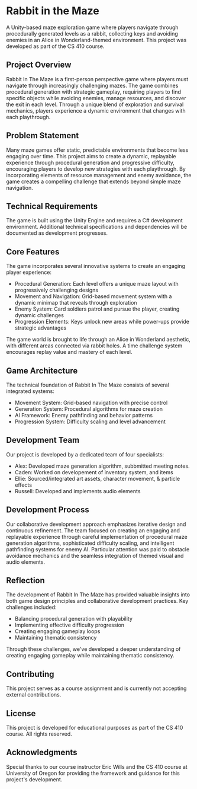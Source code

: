 # Rabbit in the Maze

A Unity-based maze exploration game where players navigate through procedurally generated levels as a rabbit, collecting keys and avoiding enemies in an Alice in Wonderland-themed environment. This project was developed as part of the CS 410 course.

## Project Overview

Rabbit In The Maze is a first-person perspective game where players must navigate through increasingly challenging mazes. The game combines procedural generation with strategic gameplay, requiring players to find specific objects while avoiding enemies, manage resources, and discover the exit in each level. Through a unique blend of exploration and survival mechanics, players experience a dynamic environment that changes with each playthrough.

## Problem Statement

Many maze games offer static, predictable environments that become less engaging over time. This project aims to create a dynamic, replayable experience through procedural generation and progressive difficulty, encouraging players to develop new strategies with each playthrough. By incorporating elements of resource management and enemy avoidance, the game creates a compelling challenge that extends beyond simple maze navigation.

## Technical Requirements

The game is built using the Unity Engine and requires a C# development environment. Additional technical specifications and dependencies will be documented as development progresses.

## Core Features 

The game incorporates several innovative systems to create an engaging player experience:

* Procedural Generation: Each level offers a unique maze layout with progressively challenging designs
* Movement and Navigation: Grid-based movement system with a dynamic minimap that reveals through exploration
* Enemy System: Card soldiers patrol and pursue the player, creating dynamic challenges
* Progression Elements: Keys unlock new areas while power-ups provide strategic advantages

The game world is brought to life through an Alice in Wonderland aesthetic, with different areas connected via rabbit holes. A time challenge system encourages replay value and mastery of each level.

## Game Architecture

The technical foundation of Rabbit In The Maze consists of several integrated systems:

* Movement System: Grid-based navigation with precise control
* Generation System: Procedural algorithms for maze creation
* AI Framework: Enemy pathfinding and behavior patterns
* Progression System: Difficulty scaling and level advancement

## Development Team

Our project is developed by a dedicated team of four specialists:

* Alex: Developed maze generation algorithm, subbmitted meeting notes.
* Caden: Worked on developement of inventory system, and items
* Ellie: Sourced/integrated art assets, character movement, & particle effects
* Russell: Developed and implements audio elements

## Development Process

Our collaborative development approach emphasizes iterative design and continuous refinement. The team focused on creating an engaging and replayable experience through careful implementation of procedural maze generation algorithms, sophisticated difficulty scaling, and intelligent pathfinding systems for enemy AI. Particular attention was paid to obstacle avoidance mechanics and the seamless integration of themed visual and audio elements.

## Reflection

The development of Rabbit In The Maze has provided valuable insights into both game design principles and collaborative development practices. Key challenges included:

* Balancing procedural generation with playability
* Implementing effective difficulty progression
* Creating engaging gameplay loops
* Maintaining thematic consistency

Through these challenges, we've developed a deeper understanding of creating engaging gameplay while maintaining thematic consistency.

## Contributing

This project serves as a course assignment and is currently not accepting external contributions.

## License

This project is developed for educational purposes as part of the CS 410 course. All rights reserved.

## Acknowledgments

Special thanks to our course instructor Eric Wills and the CS 410 course at University of Oregon for providing the framework and guidance for this project's development.
